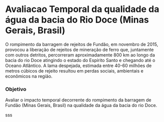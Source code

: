 # Avaliacao Temporal da qualidade da água da bacia do Rio Doce (Minas Gerais, Brasil) 
O rompimento da barragem de rejeitos de Fundão, em novembro de 2015, provocou a liberação de rejeitos de mineração de ferro que, juntamente com outros detritos, percorreram aproximadamente 800 km ao longo da bacia do rio Doce atingindo o estado do Espírito Santo e chegando até o Oceano Atlântico. A lama despejada, estimada entre 40-60 milhões de metros cúbicos de rejeito resultou em perdas sociais, ambientais e econômicos na região. 

### Objetivo
Avaliar o impacto temporal decorrente do rompimento da barragem de Fundão (Minas Gerais, Brasil) na qualidade da água da bacia do rio Doce.

sss



